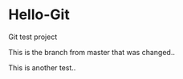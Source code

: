# Hello-Git
Git test project


This is the branch from master that was changed..

This is another test..
